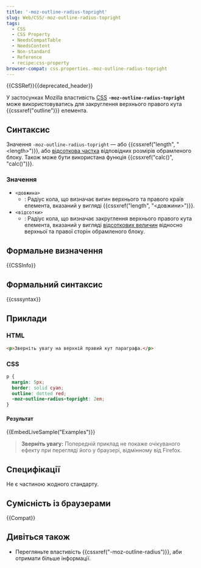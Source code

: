 ```yaml
---
title: '-moz-outline-radius-topright'
slug: Web/CSS/-moz-outline-radius-topright
tags:
  - CSS
  - CSS Property
  - NeedsCompatTable
  - NeedsContent
  - Non-standard
  - Reference
  - recipe:css-property
browser-compat: css.properties.-moz-outline-radius-topright
---
```


{{CSSRef}}{{deprecated_header}}

У застосунках Mozilla властивість [CSS](/uk/docs/Web/CSS) **`-moz-outline-radius-topright`** може використовуватись для закруглення верхнього правого кута {{cssxref("outline")}} елемента.

## Синтаксис

Значення `-moz-outline-radius-topright` &mdash; або {{cssxref("length", "&lt;length&gt;")}}, або [відсоткова частка](/uk/docs/Web/CSS/percentage) відповідних розмірів обрамленого блоку. Також може бути використана функція {{cssxref("calc()", "calc()")}}.

### Значення

- `<довжина>`
  - : Радіус кола, що визначає вигин верхнього та правого країв елемента, вказаний у вигляді {{cssxref("length", "&lt;довжини&gt;")}}.
- `<відсотки>`
  - : Радіус кола, що визначає закруглення верхнього правого кута елемента, вказаний у вигляді [відсоткових величин](/uk/docs/Web/CSS/percentage) відносно верхньої та правої сторін обрамленого блоку.

## Формальне визначення

{{CSSInfo}}

## Формальний синтаксис

{{csssyntax}}

## Приклади

### HTML

```html
<p>Зверніть увагу на верхній правий кут параграфа.</p>
```

### CSS

```css
p {
  margin: 5px;
  border: solid cyan;
  outline: dotted red;
  -moz-outline-radius-topright: 2em;
}
```

#### Результат

{{EmbedLiveSample("Examples")}}

> **Зверніть увагу:** Попередній приклад не покаже очікуваного ефекту при перегляді його у браузері, відмінному від Firefox.

## Специфікації

Не є частиною жодного стандарту.

## Сумісність із браузерами

{{Compat}}

## Дивіться також

- Перегляньте властивість {{cssxref("-moz-outline-radius")}}, аби отримати більше інформації.
